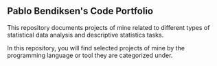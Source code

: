 ## Pablo Bendiksen's Code Portfolio

This repository documents projects of mine related to different types of statistical data analysis and descriptive statistics tasks. 

In this repository, you will find selected projects of mine by the programming language or tool they are categorized under.

